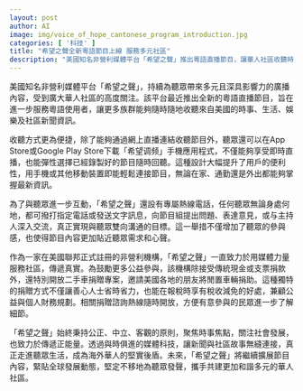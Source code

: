 ```yaml
---
layout: post
author: AI
image: img/voice_of_hope_cantonese_program_introduction.jpg
categories: [ '科技' ]
title: "希望之聲全新粵語節目上線 服務多元社區"
description: "美國知名非營利媒體平台「希望之聲」推出粵語直播節目，讓華人社區收聽時事、生活新聞更便捷。聽眾可用App或網絡隨時收聽，還可透過熱線互動。另開放二手車捐贈專案，結合公益與稅務規劃，持續用媒體力量服務社區。"
---
```

美國知名非營利媒體平台「希望之聲」，持續為聽眾帶來多元且深具影響力的廣播內容，受到廣大華人社區的高度關注。該平台最近推出全新的粵語直播節目，旨在進一步服務粵語使用者，讓更多族群能夠隨時隨地收聽來自美國的時事、生活、娛樂及社區新聞資訊。

收聽方式更為便捷，除了能夠通過網上直播連結收聽節目外，聽眾還可以在App Store或Google Play Store下載「希望调频」手機應用程式，不僅能夠享受即時直播，也能彈性選擇已經錄製好的節目隨時回聽。這種設計大幅提升了用戶的便利性，用手機或其他移動裝置即能輕鬆連接節目，無論在家、通勤還是外出都能夠掌握最新資訊。

為了與聽眾進一步互動，「希望之聲」還設有專屬熱線電話，任何聽眾無論身處何地，都可撥打指定電話或發送文字訊息，向節目組提出問題、表達意見，或与主持人深入交流，真正實現與聽眾雙向溝通的目標。這一舉措不僅增加了聽眾的參與感，也使得節目內容更加貼近聽眾需求和心聲。

作為一家在美國聯邦正式註冊的非營利機構，「希望之聲」一直致力於用媒體力量服務社區，傳遞真實。為鼓勵更多公益參與，該機構除接受傳統現金或支票捐款外，還特別開放二手車捐贈專案，邀請美國各地的朋友將閒置車輛捐助。這種獨特的捐贈方式不僅讓善心人士省時省力，也能在報稅時享有稅收減免的好處，兼顧公益與個人財務規劃。相關捐贈諮詢熱線隨時開放，方便有意參與的民眾進一步了解細節。

「希望之聲」始終秉持公正、中立、客觀的原則，聚焦時事焦點，關注社會發展，也致力於傳遞正能量。透過與時俱進的媒體科技，讓新聞與社區故事無縫連接，真正走進聽眾生活，成為海外華人的堅實後盾。未來，「希望之聲」將繼續擴展節目內容，緊貼全球發展動態，堅定不移地為聽眾發聲，攜手共建更加和諧多元的華人社區。